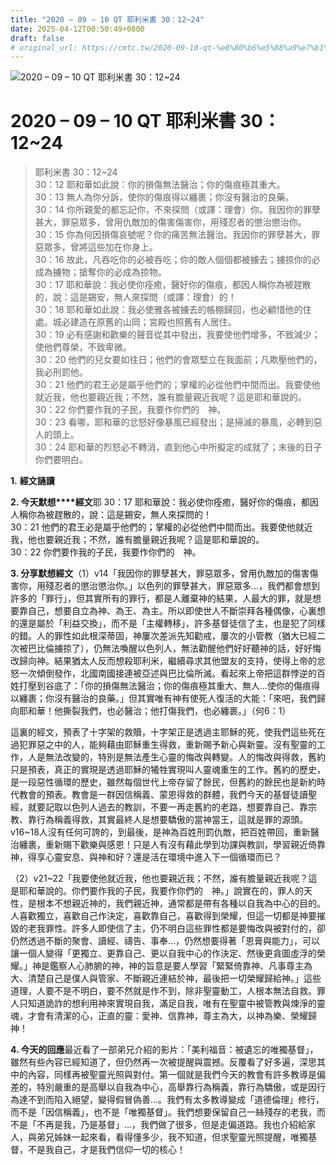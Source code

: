 ```yaml
---
title: "2020 – 09 – 10 QT 耶利米書 30：12~24"
date: 2025-04-12T00:50:49+0800
draft: false
# original_url: https://cmtc.tw/2020-09-10-qt-%e8%80%b6%e5%88%a9%e7%b1%b3%e6%9b%b8-30%ef%bc%9a1224
---
```


![2020 – 09 – 10 QT 耶利米書 30：12\~24](/images/qt.jpg   "2020 – 09 – 10 QT 耶利米書 30：12\~24")

# 2020 – 09 – 10 QT 耶利米書 30：12\~24

> 耶利米書 30：12\~24  
> 30：12 耶和華如此說：你的損傷無法醫治；你的傷痕極其重大。  
> 30：13 無人為你分訴，使你的傷痕得以纏裹；你沒有醫治的良藥。  
> 30：14 你所親愛的都忘記你，不來探問（或譯：理會）你。我因你的罪孽甚大，罪惡眾多，曾用仇敵加的傷害傷害你，用殘忍者的懲治懲治你。  
> 30：15 你為何因損傷哀號呢？你的痛苦無法醫治。我因你的罪孽甚大，罪惡眾多，曾將這些加在你身上。  
> 30：16 故此，凡吞吃你的必被吞吃；你的敵人個個都被擄去；擄掠你的必成為擄物；搶奪你的必成為掠物。  
> 30：17 耶和華說：我必使你痊癒，醫好你的傷痕，都因人稱你為被趕散的，說：這是錫安，無人來探問（或譯：理會）的！  
> 30：18 耶和華如此說：我必使雅各被擄去的帳棚歸回，也必顧惜他的住處。城必建造在原舊的山岡；宮殿也照舊有人居住。  
> 30：19 必有感謝和歡樂的聲音從其中發出，我要使他們增多，不致減少；使他們尊榮，不致卑微。  
> 30：20 他們的兒女要如往日；他們的會眾堅立在我面前；凡欺壓他們的，我必刑罰他。  
> 30：21 他們的君王必是屬乎他們的；掌權的必從他們中間而出。我要使他就近我，他也要親近我；不然，誰有膽量親近我呢？這是耶和華說的。  
> 30：22 你們要作我的子民，我要作你們的　神。  
> 30：23 看哪，耶和華的忿怒好像暴風已經發出；是掃滅的暴風，必轉到惡人的頭上。  
> 30：24 耶和華的烈怒必不轉消，直到他心中所擬定的成就了；末後的日子你們要明白。

**1.** **經文誦讀**

**2. 今天默想****經文**耶 30：17 耶和華說：我必使你痊癒，醫好你的傷痕，都因人稱你為被趕散的，說：這是錫安，無人來探問的！  
30：21 他們的君王必是屬乎他們的；掌權的必從他們中間而出。我要使他就近我，他也要親近我；不然，誰有膽量親近我呢？這是耶和華說的。  
30：22 你們要作我的子民，我要作你們的　神。

**3. 分享默想經文**（1）v14「我因你的罪孽甚大，罪惡眾多，曾用仇敵加的傷害傷害你，用殘忍者的懲治懲治你。」以色列的罪孽甚大，罪惡眾多…，我們都會想到許多的「罪行」，但其實所有的罪行，都是人離棄神的結果，人最大的罪，就是想要靠自己，想要自立為神、為王、為主。所以即使世人不斷崇拜各種偶像，心裏想的還是屬於「利益交換」，而不是「主權轉移」，許多基督徒信了主，也是犯了同樣的錯。人的罪性如此根深蒂固，神屢次差派先知勸戒，屢次的小管教（猶大已經二次被巴比倫擄掠了），仍無法喚醒以色列人，無法勸醒他們好好聽神的話，好好悔改歸向神。結果猶太人反而想殺耶利米，繼續尋求其他盟友的支持，使得上帝的忿怒一次傾倒發作，北國南國接連被亞述與巴比倫所滅。看起來上帝把這群悖逆的百姓打壓到谷底了：「你的損傷無法醫治；你的傷痕極其重大、無人…使你的傷痕得以纏裹；你沒有醫治的良藥。」但其實唯有神有使死人復活的大能：「來吧，我們歸向耶和華！他撕裂我們，也必醫治；他打傷我們，也必纏裹。」（何6：1）

這裏的經文，預表了十字架的救贖，十字架正是透過主耶穌的死，使我們這些死在過犯罪惡之中的人，能夠藉由耶穌重生得救，重新賜予新心與新靈。沒有聖靈的工作，人是無法改變的，特別是無法產生心靈的悔改與轉變。人的悔改與得救，舊約只是預表，真正的實現是透過耶穌的犧牲實現叫人靈魂重生的工作。舊約的歷史，是一段惡性循環的歷史，雖然每個世代上帝存留了餘民，但舊約的餘民也是新約時代教會的預表。教會是一群因信稱義、蒙恩得救的群體，我們今天的基督徒讀聖經，就要記取以色列人過去的教訓，不要一再走舊約的老路，想要靠自己、靠宗教、靠行為稱義得救，其實最終人是想要驕傲的當神當王，這就是罪的源頭。v16\~18人沒有任何可誇的，到最後，是神為百姓刑罰仇敵，把百姓帶回，重新醫治纏裹，重新賜下歡樂與感恩！只是人有沒有藉此學到功課與教訓，學習親近倚靠神，得享心靈安息、與神和好？還是活在環境中進入下一個循環而已？

（2）v21\~22「我要使他就近我，他也要親近我；不然，誰有膽量親近我呢？這是耶和華說的。你們要作我的子民，我要作你們的　神。」說實在的，罪人的天性，是根本不想親近神的，我們親近神，通常都是帶有各種以自我為中心的目的。人喜歡獨立，喜歡自己作決定，喜歡靠自己，喜歡得到榮耀，但這一切都是神要摧毀的老我罪性。許多人即使信了主，仍不明白這些罪性都是要悔改與被對付的，卻仍然透過不斷的聚會、讀經、禱告、事奉…，仍然想要得著「恩膏與能力」，可以讓一個人變得「更獨立、更靠自己、更以自我中心的作決定、然後更貪圖虛浮的榮耀。」神是鑑察人心肺腑的神，神的旨意是要人學習「緊緊倚靠神、凡事尊主為大、清楚自己是僕人與管家、不斷親近連結於神，最後把一切榮耀歸給神。」這些道理，人要不是不明白，要不然就是作不到，除非聖靈動工，人根本無法自救。罪人只知道詭詐的想利用神來實現自我，滿足自我，唯有在聖靈中被管教與煉淨的靈魂，才會有清潔的心，正直的靈：愛神、信靠神，尊主為大，以神為樂、榮耀歸神！

**4. 今天的回應**最近看了一部弟兄介紹的影片：「美利福音：被遺忘的唯獨基督」，雖然有些內容已經知道了，但仍然再一次被提醒與震撼。反覆看了好多遍，深思其中的內容，同樣再被聖靈光照與對付。第一個就是我們今天的教會有許多教導是偏差的，特別嚴重的是高舉以自我為中心，高舉靠行為稱義，靠行為驕傲，或是因行為達不到而陷入絕望，變得假冒偽善…。我們有太多教導變成「道德倫理」修行，而不是「因信稱義」，也不是「唯獨基督」。我們想要保留自己一絲殘存的老我，而不是「不再是我，乃是基督」…，我們做了很多，但是走偏道路。我也介紹給家人，與弟兄姊妹一起來看，看得懂多少，我不知道，但求聖靈光照提醒，唯獨基督，不是我自己，才是我們信仰一切的核心！
